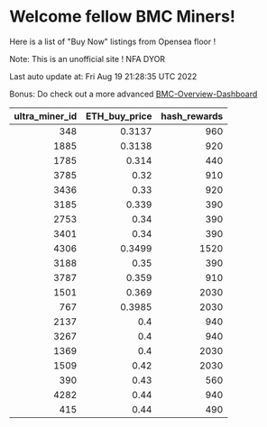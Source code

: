 # Welcome fellow BMC Miners!
Here is a list of "Buy Now" listings from Opensea floor !

Note: This is an unofficial site ! NFA DYOR

Last auto update at: Fri Aug 19 21:28:35 UTC 2022

Bonus: Do check out a more advanced [BMC-Overview-Dashboard](https://dune.com/defifunk/BMC-Overview-Dashboard)


|   ultra_miner_id |   ETH_buy_price |   hash_rewards |
|-----------------:|----------------:|---------------:|
|              348 |          0.3137 |            960 |
|             1885 |          0.3138 |            920 |
|             1785 |          0.314  |            440 |
|             3785 |          0.32   |            910 |
|             3436 |          0.33   |            920 |
|             3185 |          0.339  |            390 |
|             2753 |          0.34   |            390 |
|             3401 |          0.34   |            390 |
|             4306 |          0.3499 |           1520 |
|             3188 |          0.35   |            390 |
|             3787 |          0.359  |            910 |
|             1501 |          0.369  |           2030 |
|              767 |          0.3985 |           2030 |
|             2137 |          0.4    |            940 |
|             3267 |          0.4    |            940 |
|             1369 |          0.4    |           2030 |
|             1509 |          0.42   |           2030 |
|              390 |          0.43   |            560 |
|             4282 |          0.44   |            940 |
|              415 |          0.44   |            490 |